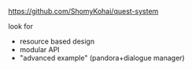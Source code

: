 https://github.com/ShomyKohai/quest-system

look for
- resource based design
- modular API
- "advanced example" (pandora+dialogue manager)
